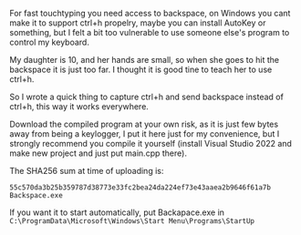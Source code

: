 For fast touchtyping you need access to backspace, on Windows you cant make it to support ctrl+h propelry, maybe you can install AutoKey or something, but I felt a bit too vulnerable to use someone else's program to control my keyboard.

My daughter is 10, and her hands are small, so when she goes to hit the backspace it is just too far. I thought it is good tine to teach her to use ctrl+h.

So I wrote a quick thing to capture ctrl+h and send backspace instead of ctrl+h, this way it works everywhere.

Download the compiled program at your own risk, as it is just few bytes away from being a keylogger, I put it here just for my convenience, but I strongly recommend you compile it yourself (install Visual Studio 2022 and make new project and just put main.cpp there).

The SHA256 sum at time of uploading is:

```
55c570da3b25b359787d38773e33fc2bea24da224ef73e43aaea2b9646f61a7b  Backspace.exe
```

If you want it to start automatically, put Backapace.exe in `C:\ProgramData\Microsoft\Windows\Start Menu\Programs\StartUp`